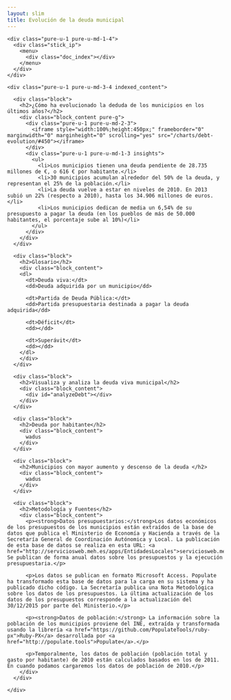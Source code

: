 ```yaml
---
layout: slim
title: Evolución de la deuda municipal
---
```


<div class="tool">

  <div class="pure-g">

    <div class="pure-u-1 pure-u-md-1-4">
      <div class="stick_ip">
        <menu>
          <div class="doc_index"></div>
        </menu> 
      </div>
    </div>

    <div class="pure-u-1 pure-u-md-3-4 indexed_content">

      <div class="block">
        <h2>¿Cómo ha evolucionado la deduda de los municipios en los últimos años?</h2>
        <div class="block_content pure-g">
          <div class="pure-u-1 pure-u-md-2-3">
            <iframe style="width:100%;height:450px;" frameborder="0" marginwidth="0" marginheight="0" scrolling="yes" src="/charts/debt-evolution/#450"></iframe>
          </div>
          <div class="pure-u-1 pure-u-md-1-3 insights">
            <ul>
              <li>Los municipios tienen una deuda pendiente de 28.735 millones de €, o 616 € por habitante.</li>
              <li>30 municipios acumulan alrededor del 50% de la deuda, y representan el 25% de la población.</li>
              <li>La deuda vuelve a estar en niveles de 2010. En 2013 subió un 22% (respecto a 2010), hasta los 34.906 millones de euros.</li>
              <li>Los municipios dedican de media un 6,54% de su presupuesto a pagar la deuda (en los pueblos de más de 50.000 habitantes, el porcentaje sube al 10%)</li>
            </ul>
          </div>
        </div>
      </div>

      <div class="block">
        <h2>Glosario</h2>
        <div class="block_content">
        <dl>
          <dt>Deuda viva:</dt>
          <dd>Deuda adquirida por un municipio</dd>

          <dt>Partida de Deuda Pública:</dt>
          <dd>Partida presupuestaria destinada a pagar la deuda adquirida</dd>

          <dt>Déficit</dt>
          <dd></dd>

          <dt>Superávit</dt>
          <dd></dd>
        </dl>
        </div>
      </div>

      <div class="block">
        <h2>Visualiza y analiza la deuda viva municipal</h2>
        <div class="block_content">
          <div id="analyzeDebt"></div>
        </div>
      </div>

      <div class="block">
        <h2>Deuda por habitante</h2>
        <div class="block_content">
          wadus
        </div>
      </div>

      <div class="block">
        <h2>Municipios con mayor aumento y descenso de la deuda </h2>
        <div class="block_content">
          wadus
        </div>
      </div>

      <div class="block">
        <h2>Metodología y Fuentes</h2>
        <div class="block_content">
          <p><strong>Datos presupuestarios:</strong>Los datos económicos de los presupuestos de los municipios están extraídos de la base de datos que publica el Ministerio de Economía y Hacienda a través de la Secretaría General de Coordinación Autónomica y Local. La publicación de esta base de datos se realiza en esta URL: <a href="http://serviciosweb.meh.es/apps/EntidadesLocales">serviciosweb.meh.es/apps/EntidadesLocales</a>. Se publican de forma anual datos sobre los presupuestos y la ejecución presupuestaria.</p>

          <p>Los datos se publican en formato Microsoft Access. Populate ha transformado esta base de datos para la carga en su sistema y ha publicado dicho código. La Secretaría publica una Nota Metodológica sobre los datos de los presupuestos. La última actualización de los datos de los presupuestos corresponde a la actualización del 30/12/2015 por parte del Ministerio.</p>

          <p><strong>Datos de población:</strong> La información sobre la población de los municipios proviene del INE, extraída y transformada usando la librería <a href="https://github.com/PopulateTools/ruby-px">Ruby-PX</a> desarrollada por <a href="http://populate.tools">Populate</a>.</p>

          <p>Temporalmente, los datos de población (población total y gasto por habitante) de 2010 están calculados basados en los de 2011. En cuando podamos cargaremos los datos de población de 2010.</p>
        </div>
      </div>

    </div>

  </div>

</div>


